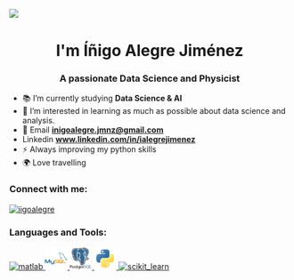 ![](https://www.canva.com/design/DAF0ssOQGsY/J2ph3nHR7H50faeUqcJeTA/view?utm_content=DAF0ssOQGsY&utm_campaign=designshare&utm_medium=link&utm_source=editor)

<h1 align="center">I'm Íñigo Alegre Jiménez</h1>
<h3 align="center">A passionate Data Science and Physicist</h3>

- 📚 I’m currently studying **Data Science & AI**
- 👀 I’m interested in learning as much as possible about data science and analysis.
- 📲 Email **inigoalegre.jmnz@gmail.com**
-    Linkedin **www.linkedin.com/in/ialegrejimenez**
- ⚡ Always improving my python skills
- 🌍 Love travelling 


<h3 align="left">Connect with me:</h3>
<p align="left">
<a href="https://kaggle.com/iigoalegre" target="blank"><img align="center" src="https://raw.githubusercontent.com/rahuldkjain/github-profile-readme-generator/master/src/images/icons/Social/kaggle.svg" alt="iigoalegre" height="30" width="40" /></a>
</p>

<h3 align="left">Languages and Tools:</h3>
<p align="left"> <a href="https://www.mathworks.com/" target="_blank" rel="noreferrer"> <img src="https://upload.wikimedia.org/wikipedia/commons/2/21/Matlab_Logo.png" alt="matlab" width="40" height="40"/> </a> <a href="https://www.mysql.com/" target="_blank" rel="noreferrer"> <img src="https://raw.githubusercontent.com/devicons/devicon/master/icons/mysql/mysql-original-wordmark.svg" alt="mysql" width="40" height="40"/> </a> <a href="https://www.postgresql.org" target="_blank" rel="noreferrer"> <img src="https://raw.githubusercontent.com/devicons/devicon/master/icons/postgresql/postgresql-original-wordmark.svg" alt="postgresql" width="40" height="40"/> </a> <a href="https://www.python.org" target="_blank" rel="noreferrer"> <img src="https://raw.githubusercontent.com/devicons/devicon/master/icons/python/python-original.svg" alt="python" width="40" height="40"/> </a> <a href="https://scikit-learn.org/" target="_blank" rel="noreferrer"> <img src="https://upload.wikimedia.org/wikipedia/commons/0/05/Scikit_learn_logo_small.svg" alt="scikit_learn" width="40" height="40"/> </a> </p>
